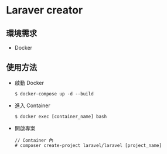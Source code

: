 # Laraver creator

## 環境需求

- Docker

## 使用方法

- 啟動 Docker

    `$ docker-compose up -d --build`

- 進入 Container

    `$ docker exec [container_name] bash`

- 開啟專案

    ```
    // Container 內
    # composer create-project laravel/laravel [project_name]
    ```
